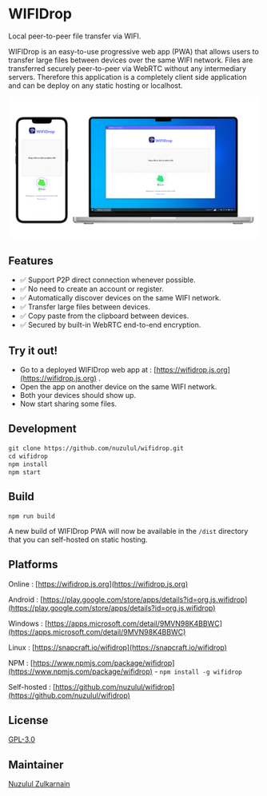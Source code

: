 # WIFIDrop

Local peer-to-peer file transfer via WIFI.

WIFIDrop is an easy-to-use progressive web app (PWA) that allows users to transfer large files between devices over the same WIFI network. Files are transferred securely peer-to-peer via WebRTC without any intermediary servers. Therefore this application is a completely client side application and can be deploy on any static hosting or localhost.

![WIFIDrop](screenshot.png)

## Features

* ✅ Support P2P direct connection whenever possible.
* ✅ No need to create an account or register.
* ✅ Automatically discover devices on the same WIFI network.
* ✅ Transfer large files between devices.
* ✅ Copy paste from the clipboard between devices.
* ✅ Secured by built-in WebRTC end-to-end encryption.

## Try it out!

* Go to a deployed WIFIDrop web app at : [https://wifidrop.js.org](https://wifidrop.js.org) .
* Open the app on another device on the same WIFI network.
* Both your devices should show up.
* Now start sharing some files.

## Development

```
git clone https://github.com/nuzulul/wifidrop.git
cd wifidrop
npm install
npm start
```

## Build

```
npm run build
```

A new build of WIFIDrop PWA will now be available in the `/dist` directory that you can self-hosted on static hosting.

## Platforms

Online : [https://wifidrop.js.org](https://wifidrop.js.org)

Android : [https://play.google.com/store/apps/details?id=org.js.wifidrop](https://play.google.com/store/apps/details?id=org.js.wifidrop)

Windows : [https://apps.microsoft.com/detail/9MVN98K4BBWC](https://apps.microsoft.com/detail/9MVN98K4BBWC)

Linux : [https://snapcraft.io/wifidrop](https://snapcraft.io/wifidrop)

NPM : [https://www.npmjs.com/package/wifidrop](https://www.npmjs.com/package/wifidrop) - `npm install -g wifidrop`

Self-hosted : [https://github.com/nuzulul/wifidrop](https://github.com/nuzulul/wifidrop)

## License

[GPL-3.0](https://github.com/nuzulul/wifidrop/blob/main/LICENSE)

## Maintainer

[Nuzulul Zulkarnain](https://github.com/nuzulul)
